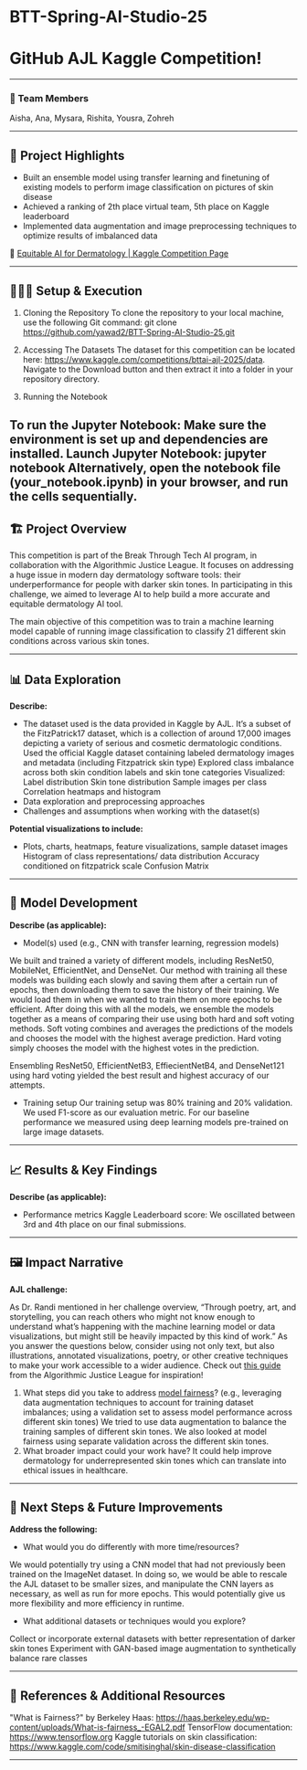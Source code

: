 # BTT-Spring-AI-Studio-25
# GitHub AJL Kaggle Competition!
---

### **👥 Team Members**

Aisha, Ana, Mysara, Rishita, Yousra, Zohreh


---

## **🎯 Project Highlights**

* Built an ensemble model using transfer learning and finetuning of existing models to perform image classification on pictures of skin disease
* Achieved a ranking of 2th place virtual team, 5th place on Kaggle leaderboard
* Implemented data augmentation and image preprocessing techniques to optimize results of imbalanced data


🔗 [Equitable AI for Dermatology | Kaggle Competition Page](https://www.kaggle.com/competitions/bttai-ajl-2025/overview)

---

## **👩🏽‍💻 Setup & Execution**

1. Cloning the Repository
To clone the repository to your local machine, use the following Git command:
git clone https://github.com/yawad2/BTT-Spring-AI-Studio-25.git 


2. Accessing The Datasets
The dataset for this competition can be located here: https://www.kaggle.com/competitions/bttai-ajl-2025/data. Navigate to the Download button and then extract it into a folder in your repository directory.

3. Running the Notebook

To run the Jupyter Notebook:
Make sure the environment is set up and dependencies are installed.
Launch Jupyter Notebook:
jupyter notebook
Alternatively, open the notebook file (your_notebook.ipynb) in your browser, and run the cells sequentially.
---

## **🏗️ Project Overview**

This competition is part of the Break Through Tech AI program, in collaboration with the Algorithmic Justice League. It focuses on addressing a huge issue in modern day dermatology software tools: their underperformance for people with darker skin tones. In participating in this challenge, we aimed to leverage AI to help build a more accurate and equitable dermatology AI tool. 

The main objective of this competition was to train a machine learning model capable of running image classification to classify 21 different skin conditions across various skin tones. 

---

## **📊 Data Exploration**

**Describe:**

* The dataset used is the data provided in Kaggle by AJL. It’s a subset of the FitzPatrick17 dataset, which is a collection of around 17,000 images depicting a variety of serious and cosmetic dermatologic conditions. 
Used the official Kaggle dataset containing labeled dermatology images and metadata (including Fitzpatrick skin type)
Explored class imbalance across both skin condition labels and skin tone categories
Visualized:
Label distribution
Skin tone distribution
Sample images per class
Correlation heatmaps and histogram
* Data exploration and preprocessing approaches
* Challenges and assumptions when working with the dataset(s)



**Potential visualizations to include:**

* Plots, charts, heatmaps, feature visualizations, sample dataset images
Histogram of class representations/ data distribution
Accuracy conditioned on fitzpatrick scale
Confusion Matrix

---

## **🧠 Model Development**

**Describe (as applicable):**

* Model(s) used (e.g., CNN with transfer learning, regression models)

We built and trained a variety of different models, including ResNet50, MobileNet, EfficientNet, and DenseNet. Our method with training all these models was building each slowly and saving them after a certain run of epochs, then downloading them to save the history of their training. We would load them in when we wanted to train them on more epochs to be efficient.  After doing this with all the models, we ensemble the models together as a means of comparing their use using both hard and soft voting methods. Soft voting combines and averages the predictions of the models and chooses the model with the highest average prediction. Hard voting simply chooses the model with the highest votes in the prediction. 

Ensembling ResNet50, EfficientNetB3, EffiecientNetB4, and DenseNet121 using hard voting yielded the best result and highest accuracy of our attempts. 

* Training setup 
Our training setup was 80% training and 20% validation. We used F1-score as our evaluation metric. For our baseline performance we measured using deep learning models pre-trained on large image datasets.

---

## **📈 Results & Key Findings**

**Describe (as applicable):**

* Performance metrics 
Kaggle Leaderboard score: We oscillated between 3rd and 4th place on our final submissions.


---

## **🖼️ Impact Narrative**

**AJL challenge:**

As Dr. Randi mentioned in her challenge overview, “Through poetry, art, and storytelling, you can reach others who might not know enough to understand what’s happening with the machine learning model or data visualizations, but might still be heavily impacted by this kind of work.”
As you answer the questions below, consider using not only text, but also illustrations, annotated visualizations, poetry, or other creative techniques to make your work accessible to a wider audience.
Check out [this guide](https://drive.google.com/file/d/1kYKaVNR\_l7Abx2kebs3AdDi6TlPviC3q/view) from the Algorithmic Justice League for inspiration!

1. What steps did you take to address [model fairness](https://haas.berkeley.edu/wp-content/uploads/What-is-fairness_-EGAL2.pdf)? (e.g., leveraging data augmentation techniques to account for training dataset imbalances; using a validation set to assess model performance across different skin tones)
We tried to use data augmentation to balance the training samples of different skin tones. We also looked at model fairness using separate validation across the different skin tones.
2. What broader impact could your work have?
It could help improve dermatology for underrepresented skin tones which can translate into ethical issues in healthcare.

---

## **🚀 Next Steps & Future Improvements**

**Address the following:**

* What would you do differently with more time/resources?

We would potentially try using a CNN model that had not previously been trained on the ImageNet dataset. In doing so, we would be able to rescale the AJL dataset to be smaller sizes, and manipulate the CNN layers as necessary, as well as run for more epochs. This would potentially give us more flexibility and more efficiency in runtime. 

* What additional datasets or techniques would you explore?

Collect or incorporate external datasets with better representation of darker skin tones
Experiment with GAN-based image augmentation to synthetically balance rare classes

---

## **📄 References & Additional Resources**

"What is Fairness?" by Berkeley Haas: https://haas.berkeley.edu/wp-content/uploads/What-is-fairness_-EGAL2.pdf
TensorFlow documentation: https://www.tensorflow.org
Kaggle tutorials on skin classification: https://www.kaggle.com/code/smitisinghal/skin-disease-classification

---

